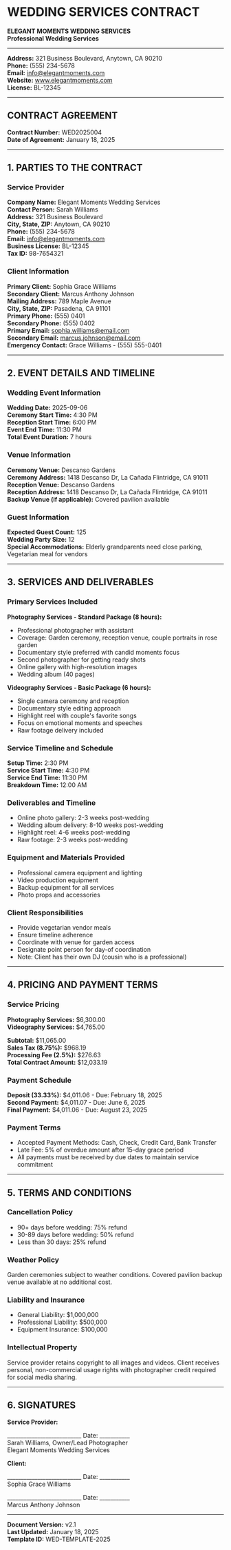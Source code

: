 # WEDDING SERVICES CONTRACT

**ELEGANT MOMENTS WEDDING SERVICES**  
**Professional Wedding Services**

---

**Address:** 321 Business Boulevard, Anytown, CA 90210  
**Phone:** (555) 234-5678  
**Email:** info@elegantmoments.com  
**Website:** www.elegantmoments.com  
**License:** BL-12345

---

## CONTRACT AGREEMENT

**Contract Number:** WED2025004  
**Date of Agreement:** January 18, 2025

---

## 1. PARTIES TO THE CONTRACT

### Service Provider
**Company Name:** Elegant Moments Wedding Services  
**Contact Person:** Sarah Williams  
**Address:** 321 Business Boulevard  
**City, State, ZIP:** Anytown, CA 90210  
**Phone:** (555) 234-5678  
**Email:** info@elegantmoments.com  
**Business License:** BL-12345  
**Tax ID:** 98-7654321

### Client Information
**Primary Client:** Sophia Grace Williams  
**Secondary Client:** Marcus Anthony Johnson  
**Mailing Address:** 789 Maple Avenue  
**City, State, ZIP:** Pasadena, CA 91101  
**Primary Phone:** (555) 0401  
**Secondary Phone:** (555) 0402  
**Primary Email:** sophia.williams@email.com  
**Secondary Email:** marcus.johnson@email.com  
**Emergency Contact:** Grace Williams - (555) 555-0401

---

## 2. EVENT DETAILS AND TIMELINE

### Wedding Event Information
**Wedding Date:** 2025-09-06  
**Ceremony Start Time:** 4:30 PM  
**Reception Start Time:** 6:00 PM  
**Event End Time:** 11:30 PM  
**Total Event Duration:** 7 hours

### Venue Information
**Ceremony Venue:** Descanso Gardens  
**Ceremony Address:** 1418 Descanso Dr, La Cañada Flintridge, CA 91011  
**Reception Venue:** Descanso Gardens  
**Reception Address:** 1418 Descanso Dr, La Cañada Flintridge, CA 91011  
**Backup Venue (if applicable):** Covered pavilion available

### Guest Information
**Expected Guest Count:** 125  
**Wedding Party Size:** 12  
**Special Accommodations:** Elderly grandparents need close parking, Vegetarian meal for vendors

---

## 3. SERVICES AND DELIVERABLES

### Primary Services Included
**Photography Services - Standard Package (8 hours):**
- Professional photographer with assistant
- Coverage: Garden ceremony, reception venue, couple portraits in rose garden
- Documentary style preferred with candid moments focus
- Second photographer for getting ready shots
- Online gallery with high-resolution images
- Wedding album (40 pages)

**Videography Services - Basic Package (6 hours):**
- Single camera ceremony and reception
- Documentary style editing approach
- Highlight reel with couple's favorite songs
- Focus on emotional moments and speeches
- Raw footage delivery included

### Service Timeline and Schedule
**Setup Time:** 2:30 PM  
**Service Start Time:** 4:30 PM  
**Service End Time:** 11:30 PM  
**Breakdown Time:** 12:00 AM

### Deliverables and Timeline
- Online photo gallery: 2-3 weeks post-wedding
- Wedding album delivery: 8-10 weeks post-wedding
- Highlight reel: 4-6 weeks post-wedding
- Raw footage: 2-3 weeks post-wedding

### Equipment and Materials Provided
- Professional camera equipment and lighting
- Video production equipment
- Backup equipment for all services
- Photo props and accessories

### Client Responsibilities
- Provide vegetarian vendor meals
- Ensure timeline adherence
- Coordinate with venue for garden access
- Designate point person for day-of coordination
- Note: Client has their own DJ (cousin who is a professional)

---

## 4. PRICING AND PAYMENT TERMS

### Service Pricing
**Photography Services:** $6,300.00  
**Videography Services:** $4,765.00  

**Subtotal:** $11,065.00  
**Sales Tax (8.75%):** $968.19  
**Processing Fee (2.5%):** $276.63  
**Total Contract Amount:** $12,033.19

### Payment Schedule
**Deposit (33.33%):** $4,011.06 - Due: February 18, 2025  
**Second Payment:** $4,011.07 - Due: June 6, 2025  
**Final Payment:** $4,011.06 - Due: August 23, 2025

### Payment Terms
- Accepted Payment Methods: Cash, Check, Credit Card, Bank Transfer
- Late Fee: 5% of overdue amount after 15-day grace period
- All payments must be received by due dates to maintain service commitment

---

## 5. TERMS AND CONDITIONS

### Cancellation Policy
- 90+ days before wedding: 75% refund
- 30-89 days before wedding: 50% refund
- Less than 30 days: 25% refund

### Weather Policy
Garden ceremonies subject to weather conditions. Covered pavilion backup venue available at no additional cost.

### Liability and Insurance
- General Liability: $1,000,000
- Professional Liability: $500,000
- Equipment Insurance: $100,000

### Intellectual Property
Service provider retains copyright to all images and videos. Client receives personal, non-commercial usage rights with photographer credit required for social media sharing.

---

## 6. SIGNATURES

**Service Provider:**

___________________________ Date: ___________  
Sarah Williams, Owner/Lead Photographer  
Elegant Moments Wedding Services

**Client:**

___________________________ Date: ___________  
Sophia Grace Williams

___________________________ Date: ___________  
Marcus Anthony Johnson

---

**Document Version:** v2.1  
**Last Updated:** January 18, 2025  
**Template ID:** WED-TEMPLATE-2025
